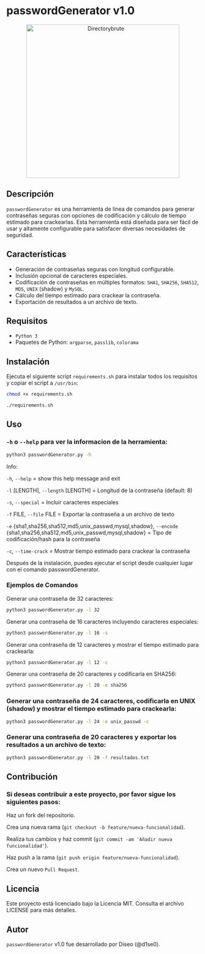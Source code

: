 # passwordGenerator v1.0

<p align="center">
  <img src="https://github.com/D1se0/passwordGenerator/assets/164921056/65de4e4f-4db1-40e7-9095-a406db50b6e3" alt="Directorybrute" width="400">
</p>

## Descripción

`passwordGenerator` es una herramienta de línea de comandos para generar contraseñas seguras con opciones de codificación y cálculo de tiempo estimado para crackearlas. Esta herramienta está diseñada para ser fácil de usar y altamente configurable para satisfacer diversas necesidades de seguridad.

## Características

- Generación de contraseñas seguras con longitud configurable.
- Inclusión opcional de caracteres especiales.
- Codificación de contraseñas en múltiples formatos: `SHA1`, `SHA256`, `SHA512`, `MD5`, `UNIX` (shadow) y `MySQL`.
- Cálculo del tiempo estimado para crackear la contraseña.
- Exportación de resultados a un archivo de texto.

## Requisitos

- `Python 3`
- Paquetes de Python: `argparse`, `passlib`, `colorama`

## Instalación

Ejecuta el siguiente script `requirements.sh` para instalar todos los requisitos y copiar el script a `/usr/bin`:

```bash
chmod +x requirements.sh
```

```bash
./requirements.sh
```

## Uso

### `-h` o `--help` para ver la informacion de la herramienta:

```bash
python3 passwordGenerator.py -h
```

Info:

`-h`, `--help` = show this help message and exit

`-l` [LENGTH], `--length` [LENGTH] = Longitud de la contraseña (default: 8)

`-s`, `--special` = Incluir caracteres especiales

`-f` FILE, `--file` FILE = Exportar la contraseña a un archivo de texto

`-e` {sha1,sha256,sha512,md5,unix_passwd,mysql,shadow}, `--encode` {sha1,sha256,sha512,md5,unix_passwd,mysql,shadow} = Tipo de codificación/hash para la contraseña

`-c`, `--time-crack` = Mostrar tiempo estimado para crackear la contraseña

Después de la instalación, puedes ejecutar el script desde cualquier lugar con el comando passwordGenerator.

### Ejemplos de Comandos

Generar una contraseña de 32 caracteres:

```bash
python3 passwordGenerator.py -l 32
```

Generar una contraseña de 16 caracteres incluyendo caracteres especiales:

```bash
python3 passwordGenerator.py -l 16 -s
```

Generar una contraseña de 12 caracteres y mostrar el tiempo estimado para crackearla:

```bash
python3 passwordGenerator.py -l 12 -c
```

Generar una contraseña de 20 caracteres y codificarla en SHA256:

```bash
python3 passwordGenerator.py -l 20 -e sha256
```

### Generar una contraseña de 24 caracteres, codificarla en UNIX (shadow) y mostrar el tiempo estimado para crackearla:

```bash
python3 passwordGenerator.py -l 24 -e unix_passwd -c
```

### Generar una contraseña de 20 caracteres y exportar los resultados a un archivo de texto:

```bash
python3 passwordGenerator.py -l 20 -f resultados.txt
```

## Contribución

### Si deseas contribuir a este proyecto, por favor sigue los siguientes pasos:

Haz un fork del repositorio.

Crea una nueva rama (`git checkout -b feature/nueva-funcionalidad`).

Realiza tus cambios y haz commit (`git commit -am 'Añadir nueva funcionalidad'`).

Haz push a la rama (`git push origin feature/nueva-funcionalidad`).

Crea un nuevo `Pull Request`.

## Licencia

Este proyecto está licenciado bajo la Licencia MIT. Consulta el archivo LICENSE para más detalles.

## Autor

`passwordGenerator` v1.0 fue desarrollado por Diseo (@d1se0).
